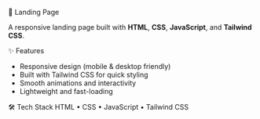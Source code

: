 🚀 Landing Page

A responsive landing page built with **HTML**, **CSS**, **JavaScript**, and **Tailwind CSS**.

✨ Features
- Responsive design (mobile & desktop friendly)
- Built with Tailwind CSS for quick styling
- Smooth animations and interactivity
- Lightweight and fast-loading

🛠 Tech Stack
HTML • CSS • JavaScript • Tailwind CSS
